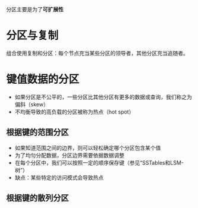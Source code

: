 分区主要是为了**可扩展性**

# 分区与复制
组合使用复制和分区：每个节点充当某些分区的领导者，其他分区充当追随者。

# 键值数据的分区
* ​ 如果分区是不公平的，一些分区比其他分区有更多的数据或查询，我们称之为偏斜（skew）
* 不均衡导致的高负载的分区被称为热点（hot spot）

## 根据键的范围分区
* 如果知道范围之间的边界，则可以轻松确定哪个分区包含某个值
* 为了均匀分配数据，分区边界需要依据数据调整
* 在每个分区中，我们可以按照一定的顺序保存键（参见“SSTables和LSM-树”）
* 缺点：某些特定的访问模式会导致热点

## 根据键的散列分区

